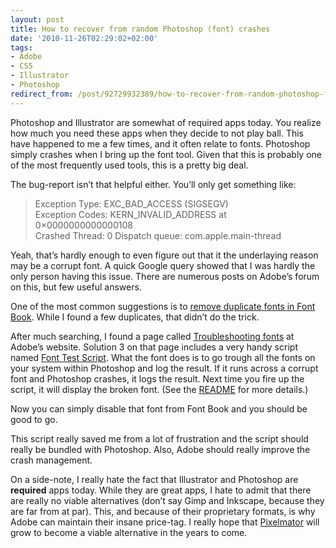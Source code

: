 ```yaml
---
layout: post
title: How to recover from random Photoshop (font) crashes
date: '2010-11-26T02:29:02+02:00'
tags:
- Adobe
- CS5
- Illustrator
- Photoshop
redirect_from: /post/92729932389/how-to-recover-from-random-photoshop-font-crashes
---
```

Photoshop and Illustrator are somewhat of required apps today. You realize how much you need these apps when they decide to not play ball. This have happened to me a few times, and it often relate to fonts. Photoshop simply crashes when I bring up the font tool. Given that this is probably one of the most frequently used tools, this is a pretty big deal.

The bug-report isn’t that helpful either. You’ll only get something like:

> Exception Type: EXC\_BAD\_ACCESS (SIGSEGV)  
> Exception Codes: KERN\_INVALID\_ADDRESS at 0×0000000000000108  
> Crashed Thread: 0 Dispatch queue: com.apple.main-thread

  
Yeah, that’s hardly enough to even figure out that it the underlaying reason may be a corrupt font. A quick Google query showed that I was hardly the only person having this issue. There are numerous posts on Adobe’s forum on this, but few useful answers.

One of the most common suggestions is to [remove duplicate fonts in Font Book](http://docs.info.apple.com/article.html?path=FontBook/2.2/en/5285.html). While I found a few duplicates, that didn’t do the trick.

After much searching, I found a page called [Troubleshooting fonts](http://kb2.adobe.com/cps/843/cpsid_84363.html) at Adobe’s website. Solution 3 on that page includes a very handy script named [Font Test Script](http://kb2.adobe.com/cps/843/cpsid_84363/attachments/FontTest.jsx). What the font does is to go trough all the fonts on your system within Photoshop and log the result. If it runs across a corrupt font and Photoshop crashes, it logs the result. Next time you fire up the script, it will display the broken font. (See the [README](http://kb2.adobe.com/cps/843/cpsid_84363/attachments/FontTest_readme%5B1%5D.pdf) for more details.)

Now you can simply disable that font from Font Book and you should be good to go.

This script really saved me from a lot of frustration and the script should really be bundled with Photoshop. Also, Adobe should really improve the crash management.

On a side-note, I really hate the fact that Illustrator and Photoshop are **required** apps today. While they are great apps, I hate to admit that there are really no viable alternatives (don’t say Gimp and Inkscape, because they are far from at par). This, and because of their proprietary formats, is why Adobe can maintain their insane price-tag. I really hope that [Pixelmator](http://www.pixelmator.com/) will grow to become a viable alternative in the years to come.
